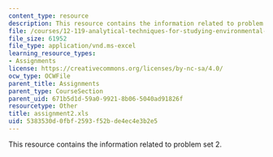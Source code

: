 ```yaml
---
content_type: resource
description: This resource contains the information related to problem set 2.
file: /courses/12-119-analytical-techniques-for-studying-environmental-and-geologic-samples-spring-2011/5383530d0fbf2593f52bde4ec4e3b2e5_assignment2.xls
file_size: 61952
file_type: application/vnd.ms-excel
learning_resource_types:
- Assignments
license: https://creativecommons.org/licenses/by-nc-sa/4.0/
ocw_type: OCWFile
parent_title: Assignments
parent_type: CourseSection
parent_uid: 671b5d1d-59a0-9921-8b06-5040ad91826f
resourcetype: Other
title: assignment2.xls
uid: 5383530d-0fbf-2593-f52b-de4ec4e3b2e5
---
```

This resource contains the information related to problem set 2.